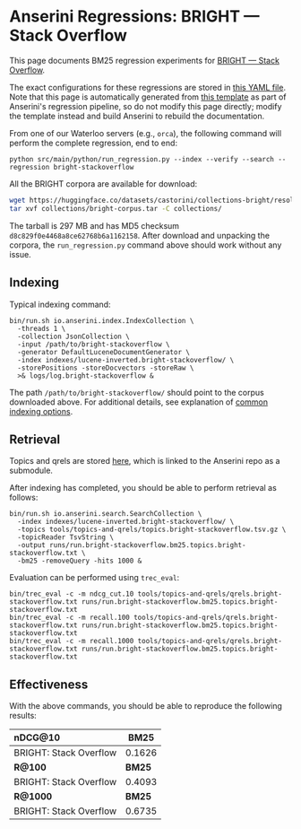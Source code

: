# Anserini Regressions: BRIGHT &mdash; Stack Overflow

This page documents BM25 regression experiments for [BRIGHT &mdash; Stack Overflow](https://brightbenchmark.github.io/).

The exact configurations for these regressions are stored in [this YAML file](../../src/main/resources/regression/bright-stackoverflow.yaml).
Note that this page is automatically generated from [this template](../../src/main/resources/docgen/templates/bright-stackoverflow.template) as part of Anserini's regression pipeline, so do not modify this page directly; modify the template instead and build Anserini to rebuild the documentation.

From one of our Waterloo servers (e.g., `orca`), the following command will perform the complete regression, end to end:

```
python src/main/python/run_regression.py --index --verify --search --regression bright-stackoverflow
```

All the BRIGHT corpora are available for download:

```bash
wget https://huggingface.co/datasets/castorini/collections-bright/resolve/main/bright-corpus.tar -P collections/
tar xvf collections/bright-corpus.tar -C collections/
```

The tarball is 297 MB and has MD5 checksum `d8c829f0e4468a8ce62768b6a1162158`.
After download and unpacking the corpora, the `run_regression.py` command above should work without any issue.

## Indexing

Typical indexing command:

```
bin/run.sh io.anserini.index.IndexCollection \
  -threads 1 \
  -collection JsonCollection \
  -input /path/to/bright-stackoverflow \
  -generator DefaultLuceneDocumentGenerator \
  -index indexes/lucene-inverted.bright-stackoverflow/ \
  -storePositions -storeDocvectors -storeRaw \
  >& logs/log.bright-stackoverflow &
```

The path `/path/to/bright-stackoverflow/` should point to the corpus downloaded above.
For additional details, see explanation of [common indexing options](../../docs/common-indexing-options.md).

## Retrieval

Topics and qrels are stored [here](https://github.com/castorini/anserini-tools/tree/master/topics-and-qrels), which is linked to the Anserini repo as a submodule.

After indexing has completed, you should be able to perform retrieval as follows:

```
bin/run.sh io.anserini.search.SearchCollection \
  -index indexes/lucene-inverted.bright-stackoverflow/ \
  -topics tools/topics-and-qrels/topics.bright-stackoverflow.tsv.gz \
  -topicReader TsvString \
  -output runs/run.bright-stackoverflow.bm25.topics.bright-stackoverflow.txt \
  -bm25 -removeQuery -hits 1000 &
```

Evaluation can be performed using `trec_eval`:

```
bin/trec_eval -c -m ndcg_cut.10 tools/topics-and-qrels/qrels.bright-stackoverflow.txt runs/run.bright-stackoverflow.bm25.topics.bright-stackoverflow.txt
bin/trec_eval -c -m recall.100 tools/topics-and-qrels/qrels.bright-stackoverflow.txt runs/run.bright-stackoverflow.bm25.topics.bright-stackoverflow.txt
bin/trec_eval -c -m recall.1000 tools/topics-and-qrels/qrels.bright-stackoverflow.txt runs/run.bright-stackoverflow.bm25.topics.bright-stackoverflow.txt
```

## Effectiveness

With the above commands, you should be able to reproduce the following results:

| **nDCG@10**                                                                                                  | **BM25**  |
|:-------------------------------------------------------------------------------------------------------------|-----------|
| BRIGHT: Stack Overflow                                                                                       | 0.1626    |
| **R@100**                                                                                                    | **BM25**  |
| BRIGHT: Stack Overflow                                                                                       | 0.4093    |
| **R@1000**                                                                                                   | **BM25**  |
| BRIGHT: Stack Overflow                                                                                       | 0.6735    |

